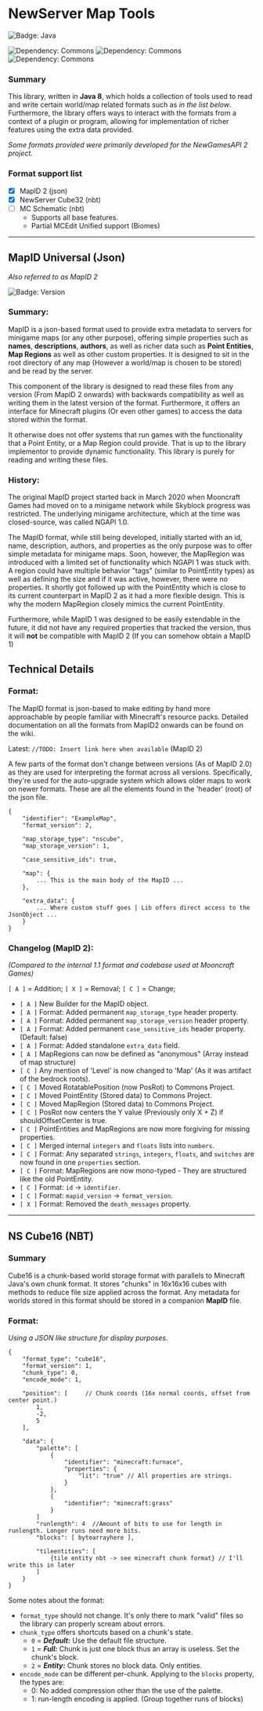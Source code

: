 # NewServer Map Tools
![Badge: Java](https://img.shields.io/badge/Java-8-red?style=for-the-badge)

![Dependency: Commons](https://img.shields.io/badge/Depend-NSAPI_Commons:_1.0-blue?style=for-the-badge)
![Dependency: Commons](https://img.shields.io/badge/Depend-JO--NBT%3A%201.3.1-yellow?style=for-the-badge)
![Dependency: Commons](https://img.shields.io/badge/Depend-Gson:_2.8.6-default?style=for-the-badge)

### Summary
This library, written in **Java 8**, which holds a collection of tools used to read and write certain world/map related formats such as *in the list below*. Furthermore, the library offers ways to interact with the formats from a context of a plugin or program, allowing for implementation of richer features using the extra data provided.

*Some formats provided were primarily developed for the NewGamesAPI 2 project.*

### Format support list

- [x] MapID 2 (json)
- [x] NewServer Cube32 (nbt)
- [ ] MC Schematic (nbt)
  - Supports all base features.
  - Partial MCEdit Unified support (Biomes)
   

---

## MapID Universal (Json)
*Also referred to as MapID 2*

![Badge: Version](https://img.shields.io/badge/Version-MapID2-orange?style=for-the-badge)

### Summary:
MapID is a json-based format used to provide extra metadata to servers for minigame maps (or any other purpose), offering simple properties such as **names**, **descriptions**, **authors**, as well as richer data such as **Point Entities**, **Map Regions** as well as other custom properties. It is designed to sit in the root directory of any map (However a world/map is chosen to be stored) and be read by the server.

This component of the library is designed to read these files from any version (From MapID 2 onwards) with backwards compatibility as well as writing them in the latest version of the format. Furthermore, it offers an interface for Minecraft plugins (Or even other games) to access the data stored within the format.

It otherwise does not offer systems that run games with the functionality that a Point Entity, or a Map Region could provide. That is up to the library implementor to provide dynamic functionality. This library is purely for reading and writing these files.


### History:
The original MapID project started back in March 2020 when Mooncraft Games had moved on to a minigame network while Skyblock progress was restricted. The underlying minigame architecture, which at the time was closed-source, was called NGAPI 1.0.

The MapID format, while still being developed, initially started with an id, name, description, authors, and properties as the only purpose was to offer simple metadata for minigame maps. Soon, however, the MapRegion was introduced with a limited set of functionality which NGAPI 1 was stuck with. A region could have multiple behavior "tags" (similar to PointEntity types) as well as defining the size and if it was active, however, there were no properties. It shortly got followed up with the PointEntity which is close to its current counterpart in MapID 2 as it had a more flexible design. This is why the modern MapRegion closely mimics the current PointEntity.

Furthermore, while MapID 1 was designed to be easily extendable in the future, it did not have any required properties that tracked the version, thus it will **not** be compatible with MapID 2 (If you can somehow obtain a MapID 1)


## Technical Details

### Format:
The MapID format is json-based to make editing by hand more approachable by people familiar with Minecraft's resource packs. Detailed documentation on all the formats from MapID2 onwards can be found on the wiki.

Latest: `//TODO: Insert link here when available` (MapID 2)

A few parts of the format don't change between versions (As of MapID 2.0) as they are used for interpreting the format across all versions. Specifically, they're used for the auto-upgrade system which allows older maps to work on newer formats. These are all the elements found in the 'header' (root) of the json file.

```
{
    "identifier": "ExampleMap",
    "format_version": 2,
    
    "map_storage_type": "nscube",
    "map_storage_version": 1,
    
    "case_sensitive_ids": true,
    
    "map": {
        ... This is the main body of the MapID ...
    },
    
    "extra_data": {
        ... Where custom stuff goes | Lib offers direct access to the JsonObject ...
    }    
}
```

### Changelog (MapID 2):
_(Compared to the internal 1.1 format and codebase used at Mooncraft Games)_

`[ A ]` = Addition;
`[ X ]` = Removal;
`[ C ]` = Change;

  - `[ A ]` New Builder for the MapID object.
  - `[ A ]` Format: Added permanent `map_storage_type` header property.
  - `[ A ]` Format: Added permanent `map_storage_version` header property.
  - `[ A ]` Format: Added permanent `case_sensitive_ids` header property. (Default: false)
  - `[ A ]` Format: Added standalone `extra_data` field.
  - `[ A ]` MapRegions can now be defined as "anonymous" (Array instead of map structure)
  - `[ C ]` Any mention of 'Level' is now changed to 'Map' (As it was artifact of the bedrock roots).
  - `[ C ]` Moved RotatablePosition (now PosRot) to Commons Project.
  - `[ C ]` Moved PointEntity (Stored data) to Commons Project.
  - `[ C ]` Moved MapRegion (Stored data) to Commons Project.
  - `[ C ]` PosRot now centers the Y value (Previously only X + Z) if shouldOffsetCenter is true.
  - `[ C ]` PointEntities and MapRegions are now more forgiving for missing properties.
  - `[ C ]` Merged internal `integers` and `floats` lists into `numbers`.
  - `[ C ]` Format: Any separated `strings`, `integers`, `floats`, and `switches` are now found in one `properties` section.
  - `[ C ]` Format: MapRegions are now mono-typed - They are structured like the old PointEntity.
  - `[ C ]` Format: `id` -> `identifier`.
  - `[ C ]` Format: `mapid_version` -> `format_version`.
  - `[ X ]` Format: Removed the `death_messages` property.

---

## NS Cube16 (NBT)

### Summary

Cube16 is a chunk-based world storage format with parallels to Minecraft Java's own chunk format. It stores "chunks" in 16x16x16 cubes with methods to reduce file size applied across the format. Any metadata for worlds stored in this format should be stored in a companion **MapID** file.

### Format:
*Using a JSON like structure for display purposes.*

```
{
    "format_type": "cube16",
    "format_version": 1,
    "chunk_type": 0,
    "encode_mode": 1,
    
    "position": [     // Chunk coords (16x normal coords, offset from center point.)
        1,
        -2,
        5
    ],
    
    "data": {
        "palette": [
            {
                "identifier": "minecraft:furnace",
                "properties": {
                    "lit": "true" // All properties are strings.
                }
            },
            {
                "identifier": "minecraft:grass"
            }
        ]
        "runlength": 4  //Amount of bits to use for length in runlength. Longer runs need more bits.
        "blocks": [ bytearrayhere ],
        
        "tileentities": [
            {tile entity nbt -> see minecraft chunk format} // I'll write this in later
        ]
    }
}
```

Some notes about the format:
 - `format_type` should not change. It's only there to mark "valid" files so the library can properly scream about errors.
 - `chunk_type` offers shortcuts based on a chunk's state.
   - `0` = ***Default:*** Use the default file structure.
   - `1` = ***Full:*** Chunk is just one block thus an array is useless. Set the chunk's block.
   - `2` = ***Entity:*** Chunk stores no block data. Only entities.
 - `encode_mode` can be different per-chunk. Applying to the `blocks` property, the types are:
   - 0: No added compression other than the use of the palette.
   - 1: run-length encoding is applied. (Group together runs of blocks)